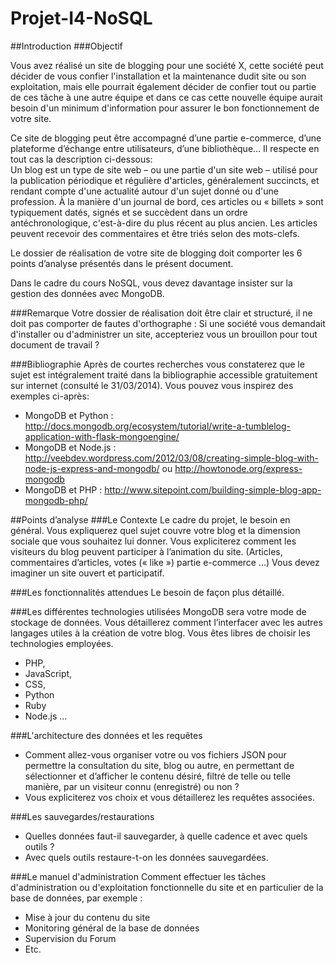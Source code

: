 # Projet-I4-NoSQL
##Introduction
###Objectif

Vous avez réalisé un site de blogging pour une société X, cette société peut décider de vous confier l'installation et la maintenance dudit site ou son exploitation, mais elle pourrait également décider de confier tout ou partie de ces tâche à une autre équipe et dans ce cas cette nouvelle équipe aurait besoin d'un minimum d'information pour assurer le bon fonctionnement de votre site.  

Ce site de blogging peut être accompagné d’une partie e-commerce, d’une plateforme d’échange entre utilisateurs, d’une bibliothèque… Il respecte en tout cas la description ci-dessous:  
Un blog est un type de site web – ou une partie d'un site web – utilisé pour la publication périodique et régulière d'articles, généralement succincts, et rendant compte d'une actualité autour d'un sujet donné ou d'une profession. À la manière d'un journal de bord, ces articles ou « billets » sont typiquement datés, signés et se succèdent dans un ordre antéchronologique, c'est-à-dire du plus récent au plus ancien. Les articles peuvent recevoir des commentaires et être triés selon des mots-clefs.  

Le dossier de réalisation de votre site de blogging doit comporter les 6 points d’analyse présentés dans le présent document.  

Dans le cadre du cours NoSQL, vous devez davantage insister sur la gestion des données avec MongoDB.

###Remarque
Votre dossier de réalisation doit être clair et structuré, il ne doit pas comporter de fautes d'orthographe : Si une société vous demandait d'installer ou d'administrer un site, accepteriez vous un brouillon pour tout document de travail ?

###Bibliographie
Après de courtes recherches vous constaterez que le sujet est intégralement traité dans la bibliographie accessible gratuitement sur internet (consulté le 31/03/2014).
Vous pouvez vous inspirez des exemples ci-après:
- MongoDB et Python : http://docs.mongodb.org/ecosystem/tutorial/write-a-tumblelog-application-with-flask-mongoengine/
- MongoDB et Node.js : http://veebdev.wordpress.com/2012/03/08/creating-simple-blog-with-node-js-express-and-mongodb/ ou http://howtonode.org/express-mongodb 
- MongoDB et PHP : http://www.sitepoint.com/building-simple-blog-app-mongodb-php/

##Points d’analyse
###Le Contexte 
Le cadre du projet, le besoin en général. 
Vous expliquerez quel sujet couvre votre blog et la dimension sociale que vous souhaitez lui donner. Vous expliciterez comment les visiteurs du blog peuvent participer à l’animation du site. (Articles, commentaires d’articles, votes (« like ») partie e-commerce …)
 Vous devez imaginer un site ouvert et participatif.

###Les fonctionnalités attendues 
Le besoin de façon plus détaillé.

###Les différentes technologies utilisées 
MongoDB sera votre mode de stockage de données. Vous détaillerez comment l’interfacer avec les autres langages utiles à la création de votre blog. Vous êtes libres de choisir les technologies employées.
- PHP, 
- JavaScript, 
- CSS, 
- Python
- Ruby
- Node.js  ... 

###L'architecture des données et les requêtes
- Comment allez-vous organiser votre ou vos fichiers JSON pour permettre la consultation du site, blog ou autre, en permettant de sélectionner et d’afficher le contenu désiré, filtré de telle ou telle manière, par un visiteur connu (enregistré) ou non ?
- Vous expliciterez vos choix et vous détaillerez les requêtes associées.

###Les sauvegardes/restaurations 
- Quelles données faut-il sauvegarder, à quelle cadence et avec quels outils ? 
- Avec quels outils restaure-t-on les données sauvegardées. 

###Le manuel d'administration 
Comment effectuer les tâches d'administration ou d'exploitation fonctionnelle du site et en particulier de la base de données, par exemple : 
- Mise à jour du contenu du site 
- Monitoring général de la base de données
- Supervision du Forum 
- Etc. 
